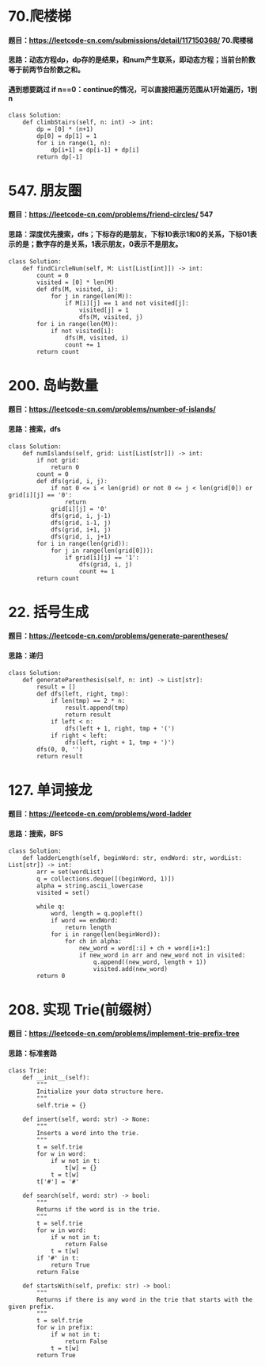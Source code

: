 # 70.爬楼梯
#### 题目：https://leetcode-cn.com/submissions/detail/117150368/  70.爬楼梯 
#### 思路：动态方程dp，dp存的是结果，和num产生联系，即动态方程；当前台阶数等于前两节台阶数之和。
#### 遇到想要跳过 if n==0：continue的情况，可以直接把遍历范围从1开始遍历，1到n
```
class Solution:
    def climbStairs(self, n: int) -> int:
        dp = [0] * (n+1)
        dp[0] = dp[1] = 1
        for i in range(1, n):
            dp[i+1] = dp[i-1] + dp[i]
        return dp[-1]
```

# 547. 朋友圈
#### 题目：https://leetcode-cn.com/problems/friend-circles/  547
#### 思路：深度优先搜索，dfs；下标存的是朋友，下标10表示1和0的关系，下标01表示的是；数字存的是关系，1表示朋友，0表示不是朋友。
```
class Solution:
    def findCircleNum(self, M: List[List[int]]) -> int:
        count = 0
        visited = [0] * len(M)
        def dfs(M, visited, i):
            for j in range(len(M)):
                if M[i][j] == 1 and not visited[j]:
                    visited[j] = 1
                    dfs(M, visited, j)
        for i in range(len(M)):
            if not visited[i]:
                dfs(M, visited, i)
                count += 1
        return count 
```

# 200. 岛屿数量 
#### 题目：https://leetcode-cn.com/problems/number-of-islands/  
#### 思路：搜索，dfs
```
class Solution:
    def numIslands(self, grid: List[List[str]]) -> int:
        if not grid:
            return 0
        count = 0
        def dfs(grid, i, j):
            if not 0 <= i < len(grid) or not 0 <= j < len(grid[0]) or grid[i][j] == '0':
                return
            grid[i][j] = '0'
            dfs(grid, i, j-1)
            dfs(grid, i-1, j)
            dfs(grid, i+1, j)
            dfs(grid, i, j+1)
        for i in range(len(grid)):
            for j in range(len(grid[0])):
                if grid[i][j] == '1':
                    dfs(grid, i, j)
                    count += 1
        return count
```

# 22. 括号生成
#### 题目：https://leetcode-cn.com/problems/generate-parentheses/ 
#### 思路：递归
```
class Solution:
    def generateParenthesis(self, n: int) -> List[str]:
        result = []
        def dfs(left, right, tmp):
            if len(tmp) == 2 * n:
                result.append(tmp)
                return result
            if left < n:
                dfs(left + 1, right, tmp + '(')
            if right < left:
                dfs(left, right + 1, tmp + ')')
        dfs(0, 0, '')
        return result
```

# 127. 单词接龙
#### 题目：https://leetcode-cn.com/problems/word-ladder 
#### 思路：搜索，BFS
```
class Solution:
    def ladderLength(self, beginWord: str, endWord: str, wordList: List[str]) -> int:
        arr = set(wordList)
        q = collections.deque([(beginWord, 1)])
        alpha = string.ascii_lowercase
        visited = set()

        while q:
            word, length = q.popleft()
            if word == endWord:
                return length
            for i in range(len(beginWord)):
                for ch in alpha:
                    new_word = word[:i] + ch + word[i+1:]
                    if new_word in arr and new_word not in visited:
                        q.append((new_word, length + 1))
                        visited.add(new_word)
        return 0
```

# 208. 实现 Trie(前缀树）
#### 题目：https://leetcode-cn.com/problems/implement-trie-prefix-tree  
#### 思路：标准套路
```
class Trie:
    def __init__(self):
        """
        Initialize your data structure here.
        """
        self.trie = {}

    def insert(self, word: str) -> None:
        """
        Inserts a word into the trie.
        """
        t = self.trie
        for w in word:
            if w not in t:
                t[w] = {}
            t = t[w]
        t['#'] = '#'

    def search(self, word: str) -> bool:
        """
        Returns if the word is in the trie.
        """
        t = self.trie
        for w in word:
            if w not in t:
                return False
            t = t[w]
        if '#' in t:
            return True
        return False

    def startsWith(self, prefix: str) -> bool:
        """
        Returns if there is any word in the trie that starts with the given prefix.
        """
        t = self.trie
        for w in prefix:
            if w not in t:
                return False
            t = t[w]
        return True
```
